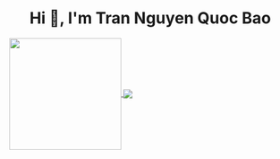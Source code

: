 <h1 align="center"> Hi 👋, I'm Tran Nguyen Quoc Bao</h1>
<a href="https://github.com/tnqbao">
  <img height=200 align="center" src="https://github-readme-stats.vercel.app/api/top-langs?username=tnqbao&layout=compact&langs_count=8&card_width=320" />
</a>
<a href="https://github.com/tnqbao">
  <img align="center" src="https://github-readme-stats.vercel.app/api?username=tnqbao" />
</a>
<a href="https://github.com/tnqbao>
  <img align="center" src="[https://github-readme-stats.vercel.app/api?username=tnqbao](https://streak-stats.demolab.com?user=tnqbao)" />
</a>
